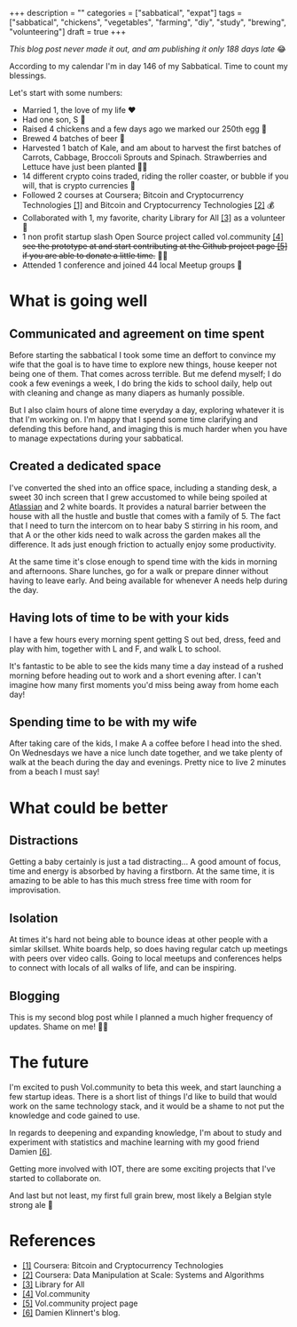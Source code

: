 +++
description = ""
categories = ["sabbatical", "expat"]
tags = ["sabbatical", "chickens", "vegetables", "farming", "diy", "study", "brewing", "volunteering"]
draft = true
+++

*This blog post never made it out, and am publishing it only 188 days late* 😂

According to my calendar I'm in day 146 of my Sabbatical. Time to count my blessings.

Let's start with some numbers:
* Married 1, the love of my life ❤️ 
* Had one son, S 🥂
* Raised 4 chickens and a few days ago we marked our 250th egg 🍳
* Brewed 4 batches of beer 🍻
* Harvested 1 batch of Kale, and am about to harvest the first batches of Carrots, Cabbage, Broccoli 
  Sprouts and Spinach. Strawberries and Lettuce have just been planted 👨‍🌾
* 14 different crypto coins traded, riding the roller coaster, or bubble if you will, that is crypto currencies 💸
* Followed 2 courses at Coursera; Bitcoin and Cryptocurrency Technologies [[1]](#1) and Bitcoin and Cryptocurrency Technologies [[2]](#2) 💰
* Collaborated with 1, my favorite, charity Library for All [[3]](#3) as a volunteer 💖
* 1 non profit startup slash Open Source project called vol.community [[4]](#4) ~~see the prototype at and start contributing at the Github project page [[5]](#5) if you are able to donate a little time.~~ 👨‍💻
* Attended 1 conference and joined 44 local Meetup groups 👋

# What is going well
## Communicated and agreement on time spent
Before starting the sabbatical I took some time an deffort to convince my wife that the goal is to have time to
 explore new things, house keeper not being one of them. That comes across terrible. But me defend myself; I do cook a
few evenings a week, I do bring the kids to school daily, help out with cleaning and change as many diapers as humanly possible.

But I also claim hours of alone time everyday a day, exploring whatever it is that I'm working on. I'm happy that I spend some time
clarifying and defending this before hand, and imaging this is much harder when you have to manage expectations during your
sabbatical.
## Created a dedicated space
I've converted the shed into an office space, including a standing desk, a sweet 30 inch screen that
I grew accustomed to while being spoiled at <a href=http://www.atlassian.com>Atlassian</a> and 2 white boards.
It provides a natural barrier between the house with all the hustle and bustle that comes with a family of 5.
The fact that I need to turn the intercom on to hear baby S stirring in his room, and that A or the
other kids need to walk across the garden makes all the difference. It ads just enough friction to actually enjoy some productivity.

At the same time it's close enough to spend time with the kids in morning and afternoons. Share lunches,
go for a walk or prepare dinner without having to leave early. And being available for whenever A needs help during the day.
## Having lots of time to be with your kids
I have a few hours every morning spent getting S out bed, dress, feed and play with him, together with L and F, and walk L to school.

It's fantastic to be able to see the kids many time a day instead of a rushed morning before heading out to work and a
 short evening after. I can't imagine how many first moments you'd miss being away from home each day!
## Spending time to be with my wife
After taking care of the kids, I make A a coffee before I head into the shed.
On Wednesdays we have a nice lunch date together, and we take plenty of  walk at the beach during the day and evenings. Pretty nice to live 2 minutes from a beach I must say!
# What could be better
## Distractions
Getting a baby certainly is just a tad distracting... A good amount of focus, time and energy is absorbed
by having a firstborn. At the same time, it is amazing to be able to has this much stress free time with room for improvisation.
## Isolation
At times it's hard not being able to bounce ideas at other people with a simlar skillset. White boards help, so does having regular catch up meetings with peers over video calls. Going to local meetups and conferences helps to connect with locals of all walks of life, and can be inspiring.
## Blogging
This is my second blog post while I planned a much higher frequency of updates. Shame on me! 🤷‍♂️

# The future
I'm excited to push Vol.community to beta this week, and start launching a few startup ideas. There is a short list of things I'd like to build that would work on the same technology stack, and it would be a shame to not put the knowledge and code gained to use.

In regards to deepening and expanding knowledge, I'm about to study and experiment with statistics and machine learning with my good friend Damien [[6]](#6).

Getting more involved with IOT, there are some exciting projects that I've started to collaborate on.

And last but not least, my first full grain brew, most likely a Belgian style strong ale 🍺

# References

* <a href="https://www.coursera.org/learn/cryptocurrency"  name="1">[1]</a> Coursera: Bitcoin and Cryptocurrency Technologies
* <a href=https://www.coursera.org/learn/data-manipulation name="2">[2]</a> Coursera: Data Manipulation at Scale: Systems and Algorithms
* <a href=http://www.libraryforall.org/ name="3">[3]</a> Library for All
* <a href=https://vol.community name="4">[4]</a> Vol.community
* <a href=https://github.com/volCommunity name="5">[5]</a> Vol.community project page
* <a href=http://www.cli-nerd.com name="6">[6]</a> Damien Klinnert's blog.